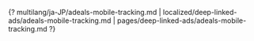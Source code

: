 {? multilang/ja-JP/adeals-mobile-tracking.md | localized/deep-linked-ads/adeals-mobile-tracking.md | pages/deep-linked-ads/adeals-mobile-tracking.md ?}
